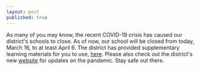```yaml
---
layout: post
published: true
---
```

As many of you may know, the recent COVID-19 crisis has caused our district's schools to close. As of now, our school will be closed from today, March 16, to at least April 6. The district has provided supplementary learning materials for you to use, [here](https://sites.google.com/sandi.net/sdusdinstructionalcontinuity/home/high-school-resources?authuser=0). Please also check out the district's new [website](https://sites.google.com/sandi.net/covid19/) for updates on the pandemic. Stay safe out there.
